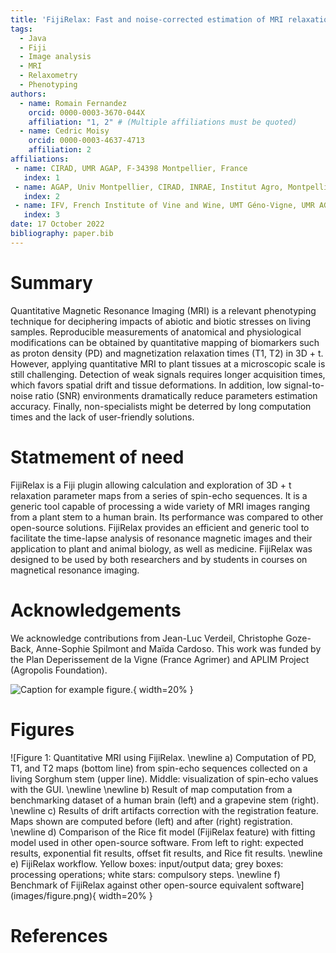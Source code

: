 ```yaml
---
title: 'FijiRelax: Fast and noise-corrected estimation of MRI relaxation maps in 3D + t'
tags:
  - Java
  - Fiji
  - Image analysis
  - MRI
  - Relaxometry
  - Phenotyping
authors:
  - name: Romain Fernandez
    orcid: 0000-0003-3670-044X
    affiliation: "1, 2" # (Multiple affiliations must be quoted)
  - name: Cedric Moisy
    orcid: 0000-0003-4637-4713
    affiliation: 2
affiliations:
 - name: CIRAD, UMR AGAP, F-34398 Montpellier, France
   index: 1
 - name: AGAP, Univ Montpellier, CIRAD, INRAE, Institut Agro, Montpellier, France.
   index: 2
 - name: IFV, French Institute of Vine and Wine, UMT Géno-Vigne, UMR AGAP, F-34398 Montpellier, France.
   index: 3
date: 17 October 2022
bibliography: paper.bib
---
```


# Summary

Quantitative Magnetic Resonance Imaging (MRI) is a relevant phenotyping technique for deciphering impacts of abiotic and biotic stresses on living samples. Reproducible measurements of anatomical and physiological modifications can be obtained by quantitative mapping of biomarkers such as proton density (PD) and magnetization relaxation times (T1, T2) in 3D + t. However, applying quantitative MRI to plant tissues at a microscopic scale is still challenging. Detection of weak signals requires longer acquisition times, which favors spatial drift and tissue deformations. In addition, low signal-to-noise ratio (SNR) environments dramatically reduce parameters estimation accuracy. Finally, non-specialists might be deterred by long computation times and the lack of user-friendly solutions. 

# Statmement of need

FijiRelax is a Fiji plugin allowing calculation and exploration of 3D + t relaxation parameter maps from a series of spin-echo sequences. It is a generic tool capable of processing a wide variety of MRI images ranging from a plant stem to a human brain. Its performance was compared to other open-source solutions. FijiRelax provides an efficient and generic tool to facilitate the time-lapse analysis of resonance magnetic images and their application to plant and animal biology, as well as medicine. FijiRelax was designed to be used by both researchers and by students in courses on magnetical resonance imaging. 


# Acknowledgements

We acknowledge contributions from Jean-Luc Verdeil, Christophe Goze-Back, Anne-Sophie Spilmont and Maïda Cardoso.
This work was funded by the Plan Deperissement de la Vigne (France Agrimer) and APLIM Project (Agropolis Foundation).

![Caption for example figure.](figure.png){ width=20% }

# Figures

![Figure 1: Quantitative MRI using FijiRelax. \newline
a) Computation of PD, T1, and T2 maps (bottom line) from spin-echo sequences collected on a living Sorghum stem (upper line). Middle: visualization of spin-echo values with the GUI. \newline
 \newline
b) Result of map computation from a benchmarking dataset of a human brain (left) and a grapevine stem (right).  \newline
c) Results of drift artifacts correction with the registration feature. Maps shown are computed before (left) and after (right) registration.  \newline
d) Comparison of the Rice fit model (FijiRelax feature) with fitting model used in other open-source software. From left to right: expected results, exponential fit results, offset fit results, and Rice fit results. \newline
e) FijiRelax workflow. Yellow boxes: input/output data; grey boxes: processing operations; white stars: compulsory steps. \newline
f) Benchmark of FijiRelax against other open-source equivalent software] (images/figure.png){ width=20% }


# References

